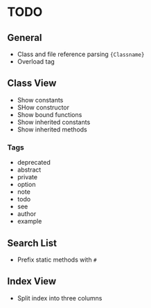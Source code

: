 # TODO

## General

- Class and file reference parsing `{Classname}`
- Overload tag

## Class View

- Show constants
- SHow constructor
- Show bound functions
- Show inherited constants
- Show inherited methods

### Tags

- deprecated
- abstract
- private
- option
- note
- todo
- see
- author
- example

## Search List

- Prefix static methods with `#`

## Index View

- Split index into three columns

